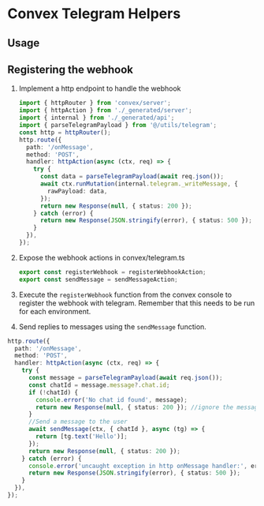 # Convex Telegram Helpers

## Usage

## Registering the webhook

1. Implement a http endpoint to handle the webhook

   ```ts
   import { httpRouter } from 'convex/server';
   import { httpAction } from './_generated/server';
   import { internal } from './_generated/api';
   import { parseTelegramPayload } from '@/utils/telegram';
   const http = httpRouter();
   http.route({
     path: '/onMessage',
     method: 'POST',
     handler: httpAction(async (ctx, req) => {
       try {
         const data = parseTelegramPayload(await req.json());
         await ctx.runMutation(internal.telegram._writeMessage, {
           rawPayload: data,
         });
         return new Response(null, { status: 200 });
       } catch (error) {
         return new Response(JSON.stringify(error), { status: 500 });
       }
     }),
   });
   ```

2. Expose the webhook actions in convex/telegram.ts

   ```ts
   export const registerWebhook = registerWebhookAction;
   export const sendMessage = sendMessageAction;
   ```

3. Execute the `registerWebhook` function from the convex console to register the webhook with telegram. Remember that this needs to be run for each environment.

4. Send replies to messages using the `sendMessage` function.

```ts
http.route({
  path: '/onMessage',
  method: 'POST',
  handler: httpAction(async (ctx, req) => {
    try {
      const message = parseTelegramPayload(await req.json());
      const chatId = message.message?.chat.id;
      if (!chatId) {
        console.error('No chat id found', message);
        return new Response(null, { status: 200 }); //ignore the message for those we can't handle for now
      }
      //Send a message to the user
      await sendMessage(ctx, { chatId }, async (tg) => {
        return [tg.text('Hello')];
      });
      return new Response(null, { status: 200 });
    } catch (error) {
      console.error('uncaught exception in http onMessage handler:', error);
      return new Response(JSON.stringify(error), { status: 500 });
    }
  }),
});
```
